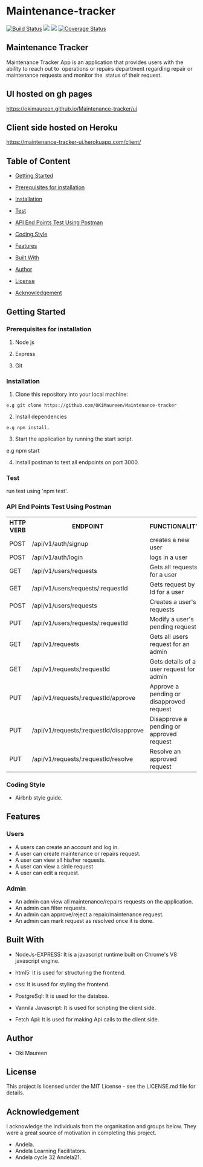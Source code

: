 # Maintenance-tracker
[![Build Status](https://travis-ci.org/OKiMaureen/Maintenance-tracker.svg?branch=develop)](https://travis-ci.org/OKiMaureen/Maintenance-tracker)
<a href="https://codeclimate.com/github/OKiMaureen/Maintenance-tracker/maintainability"><img src="https://api.codeclimate.com/v1/badges/225b5d371a7731f835b7/maintainability" /></a>
<a href="https://codeclimate.com/github/OKiMaureen/Maintenance-tracker/test_coverage"><img src="https://api.codeclimate.com/v1/badges/225b5d371a7731f835b7/test_coverage" /></a>
[![Coverage Status](https://coveralls.io/repos/github/OKiMaureen/Maintenance-tracker/badge.svg?branch=ft-signup-157973703)](https://coveralls.io/github/OKiMaureen/Maintenance-tracker?branch=ft-signup-157973703)


## Maintenance Tracker
Maintenance Tracker App is an application that provides users with the ability to reach out to  operations or repairs department regarding repair or maintenance requests and monitor the  status of their request. 

## UI hosted on gh pages
https://okimaureen.github.io/Maintenance-tracker/ui

## Client side hosted on Heroku
https://maintenance-tracker-ui.herokuapp.com/client/


## Table of Content
 * [Getting Started](#getting-started)

 * [Prerequisites for installation](#Prerequisites)
 
 * [Installation](#installation)

 * [Test](#test)
 
 * [ API End Points Test Using Postman](#api-end-points)

 * [Coding Style](#coding-style)
 
 * [Features](#features)
 
 * [Built With](#built-with)
 
 * [Author](#author)

 * [License](#lincense)

 * [Acknowledgement](#acknowledgement)

## Getting Started


### Prerequisites for installation
1. Node js

2. Express

3. Git


### Installation

1. Clone this repository into your local machine:
```
e.g git clone https://github.com/OKiMaureen/Maintenance-tracker
```
2. Install dependencies 
```
e.g npm install.
```
3. Start the application by running the start script.

e.g npm start

4. Install postman to test all endpoints on port 3000.


### Test
run test using 'npm test'.

### API End Points Test Using Postman

<table>
<tr><th>HTTP VERB</th><th>ENDPOINT</th><th>FUNCTIONALITY</th></tr>

<tr><td>POST</td> <td>/api/v1/auth/signup</td>  <td>creates  a new user</td></tr>

<tr><td>POST</td> <td>/api/v1/auth/login</td>  <td>logs in a user</td></tr>

<tr><td>GET</td> <td>/api/v1/users/requests</td>  <td>Gets all requests for a user</td></tr>

<tr><td>GET</td> <td>/api/v1/users/requests/:requestId</td>  <td>Gets request by Id for a user</td></tr>

<tr><td>POST</td> <td>/api/v1/users/requests</td> <td> Creates a user's requests</td></tr>

<tr><td>PUT</td> <td>/api/v1/users/requests/:requestId</td> <td>Modify a user's pending request</td></tr>

<tr><td>GET</td> <td>/api/v1/requests</td> <td>Gets all users request for an admin</td></tr>

<tr><td>GET</td> <td>/api/v1/requests/:requestId</td> <td>Gets details of a user request for admin</td></tr>

<tr><td>PUT</td> <td>/api/v1/requests/:requestId/approve</td> <td>Approve a pending or disapproved request</td></tr>

<tr><td>PUT</td> <td>/api/v1/requests/:requestId/disapprove</td> <td>Disapprove a pending or approved request</td></tr>

<tr><td>PUT</td> <td>/api/v1/requests/:requestId/resolve</td> <td>Resolve an approved request</td></tr>
</table>


### Coding Style
* Airbnb style guide. 

## Features

### Users
 * A users can create an account and log in.
 * A user can create maintenance or repairs request.
 * A user can view all his/her requests.
 * A user can view a sinle request
 * A user can edit a request. 

 

### Admin
 * An admin can view all maintenance/repairs requests on the application.
 * An admin can filter requests.
 * An admin can approve/reject a repair/maintenance request.    
 * An admin can mark request as resolved once it is done.

## Built With

* NodeJs-EXPRESS: It is a javascript runtime built on Chrome's V8 javascript engine.

* html5: It is used for structuring the frontend.

* css: It is used for styling the frontend.

* PostgreSql: It is used for the databse.

* Vannila Javascript: It is used for scripting the client side.

* Fetch Api: It is used for making Api calls to the client side.

## Author
* Oki Maureen

## License
This project is licensed under the MIT License - see the LICENSE.md file for details.


## Acknowledgement
I acknowledge the individuals from the organisation and groups below. They were a great source of motivation in completing this project.
* Andela.
* Andela Learning Facilitators.
* Andela cycle 32 Andela21.
